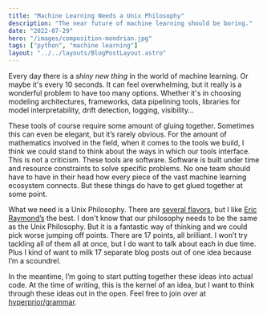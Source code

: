 ```yaml
---
title: "Machine Learning Needs a Unix Philosophy"
description: "The near future of machine learning should be boring."
date: "2022-07-29"
hero: "/images/composition-mondrian.jpg"
tags: ["python", "machine learning"]
layout: "../../layouts/BlogPostLayout.astro"
---
```


Every day there is a _shiny new thing_ in the world of machine learning. Or maybe it's every 10 seconds. It can feel overwhelming, but it really is a wonderful problem to have too many options. Whether it's in choosing modeling architectures, frameworks, data pipelining tools, libraries for model interpretability, drift detection, logging, visibility...

These tools of course require some amount of gluing together. Sometimes this can even be elegant, but it’s rarely obvious. For the amount of mathematics involved in the field, when it comes to the tools we build, I think we could stand to think about the ways in which our tools interface. This is not a criticism. These tools are software. Software is built under time and resource constraints to solve specific problems. No one team should have to have in their head how every piece of the vast machine learning ecosystem connects. But these things do have to get glued together at some point.

What we need is a Unix Philosophy. There are [several flavors](https://en.wikipedia.org/wiki/Unix_philosophy#cite_note-2), but I like [Eric Raymond’s](http://www.catb.org/~esr/writings/taoup/html/ch01s06.html) the best. I don't know that our philosophy needs to be the same as the Unix Philosophy. But it is a fantastic way of thinking and we could pick worse jumping off points. There are 17 points, all brilliant. I won’t try tackling all of them all at once, but I do want to talk about each in due time. Plus I kind of want to milk 17 separate blog posts out of one idea because I’m a scoundrel.

In the meantime, I’m going to start putting together these ideas into actual code. At the time of writing, this is the kernel of an idea, but I want to think through these ideas out in the open. Feel free to join over at [hyperprior/grammar](https://github.com/hyperprior/grammar).
